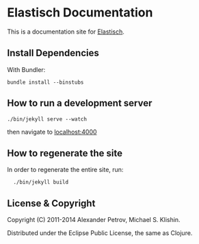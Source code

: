 # Elastisch Documentation

This is a documentation site for [Elastisch](http://clojureelasticsearch.info).


## Install Dependencies

With Bundler:

    bundle install --binstubs


## How to run a development server

    ./bin/jekyll serve --watch

then navigate to [localhost:4000](http://localhost:4000)

## How to regenerate the site

In order to regenerate the entire site, run:

      ./bin/jekyll build


## License & Copyright

Copyright (C) 2011-2014 Alexander Petrov, Michael S. Klishin.

Distributed under the Eclipse Public License, the same as Clojure.
